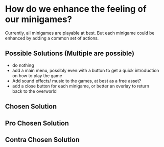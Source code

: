 # How do we enhance the feeling of our minigames?

Currently, all minigames are playable at best. But each minigame could be enhanced by adding a common set of actions.

## Possible Solutions (Multiple are possible)

- do nothing
- add a main menu, possibly even with a button to get a quick introduction on how to play the game
- Add sound effects/ music to the games, at best as a free asset?
- add a close button for each minigame, or better an overlay to return back to the overworld

## Chosen Solution

## Pro Chosen Solution

## Contra Chosen Solution
